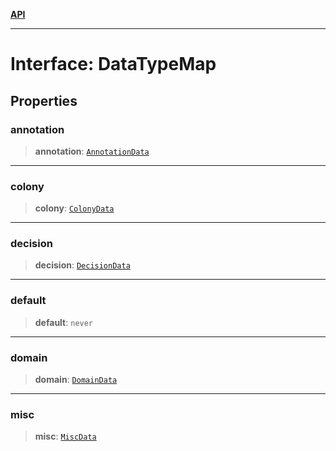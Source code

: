 [**API**](../README.md)

***

# Interface: DataTypeMap

## Properties

### annotation

> **annotation**: [`AnnotationData`](AnnotationData.md)

***

### colony

> **colony**: [`ColonyData`](ColonyData.md)

***

### decision

> **decision**: [`DecisionData`](DecisionData.md)

***

### default

> **default**: `never`

***

### domain

> **domain**: [`DomainData`](DomainData.md)

***

### misc

> **misc**: [`MiscData`](MiscData.md)
